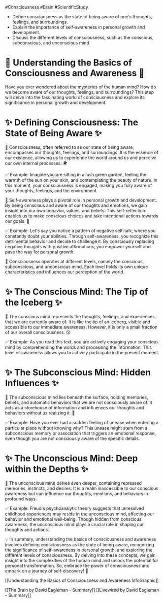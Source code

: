 #Consciousness #Brain #ScientificStudy 
- Define consciousness as the state of being aware of one's thoughts, feelings, and surroundings.
- Explain the importance of self-awareness in personal growth and development.
- Discuss the different levels of consciousness, such as the conscious, subconscious, and unconscious mind.

# 🌟 Understanding the Basics of Consciousness and Awareness 🌟

Have you ever wondered about the mysteries of the human mind? How do we become aware of our thoughts, feelings, and surroundings? This step will delve into the fascinating world of consciousness and explore its significance in personal growth and development.

# ✨ Defining Consciousness: The State of Being Aware ✨

🔹 Consciousness, often referred to as our state of being aware, encompasses our thoughts, feelings, and surroundings. It is the essence of our existence, allowing us to experience the world around us and perceive our own internal processes. 🌍

✅ Example: Imagine you are sitting in a lush green garden, feeling the warmth of the sun on your skin, and contemplating the beauty of nature. In this moment, your consciousness is engaged, making you fully aware of your thoughts, feelings, and the environment.

🔹 Self-awareness plays a pivotal role in personal growth and development. By being conscious and aware of our thoughts and emotions, we gain insight into our own behavior, values, and beliefs. This self-reflection enables us to make conscious choices and take intentional actions towards our goals. 🌱

✅ Example: Let's say you notice a pattern of negative self-talk, where you constantly doubt your abilities. Through self-awareness, you recognize this detrimental behavior and decide to challenge it. By consciously replacing negative thoughts with positive affirmations, you empower yourself and pave the way for personal growth.

🔹 Consciousness operates at different levels, namely the conscious, subconscious, and unconscious mind. Each level holds its own unique characteristics and influences our perception of the world.

# ✨ The Conscious Mind: The Tip of the Iceberg ✨

🔸 The conscious mind represents the thoughts, feelings, and experiences that we are currently aware of. It is like the tip of an iceberg, visible and accessible to our immediate awareness. However, it is only a small fraction of our overall consciousness. 😮

✅ Example: As you read this text, you are actively engaging your conscious mind by comprehending the words and processing the information. This level of awareness allows you to actively participate in the present moment.

# ✨ The Subconscious Mind: Hidden Influences ✨

🔸 The subconscious mind lies beneath the surface, holding memories, beliefs, and automatic behaviors that we are not consciously aware of. It acts as a storehouse of information and influences our thoughts and behaviors without us realizing it. 👀

✅ Example: Have you ever had a sudden feeling of unease when entering a particular place without knowing why? This unease might stem from a subconscious memory or association that triggers an emotional response, even though you are not consciously aware of the specific details.

# ✨ The Unconscious Mind: Deep within the Depths ✨

🔸 The unconscious mind delves even deeper, containing repressed memories, instincts, and desires. It is a realm inaccessible to our conscious awareness but can influence our thoughts, emotions, and behaviors in profound ways.

✅ Example: Freud's psychoanalytic theory suggests that unresolved childhood experiences may reside in the unconscious mind, affecting our behavior and emotional well-being. Though hidden from conscious awareness, the unconscious mind plays a crucial role in shaping our thoughts and actions.

💡 In summary, understanding the basics of consciousness and awareness involves defining consciousness as the state of being aware, recognizing the significance of self-awareness in personal growth, and exploring the different levels of consciousness. By delving into these concepts, we gain insight into the complexities of the human mind and unlock the potential for personal transformation. So, embrace the power of consciousness and embark on a journey of self-discovery! 🌟

[[Understanding the Basics of Consciousness and Awareness InfoGraphic]]

[[The Brain by David Eagleman - Summary]]
[[Livewired by David Eagleman - Summary]]
